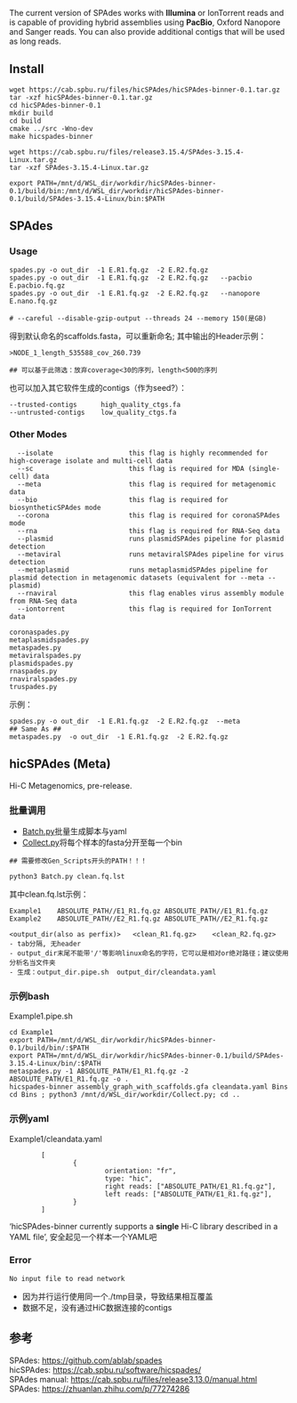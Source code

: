 

The current version of SPAdes works with **Illumina** or IonTorrent reads and is capable of providing hybrid assemblies using **PacBio**, Oxford Nanopore and Sanger reads. You can also provide additional contigs that will be used as long reads.

## Install
```
wget https://cab.spbu.ru/files/hicSPAdes/hicSPAdes-binner-0.1.tar.gz
tar -xzf hicSPAdes-binner-0.1.tar.gz
cd hicSPAdes-binner-0.1
mkdir build 
cd build 
cmake ../src -Wno-dev
make hicspades-binner

wget https://cab.spbu.ru/files/release3.15.4/SPAdes-3.15.4-Linux.tar.gz
tar -xzf SPAdes-3.15.4-Linux.tar.gz

export PATH=/mnt/d/WSL_dir/workdir/hicSPAdes-binner-0.1/build/bin:/mnt/d/WSL_dir/workdir/hicSPAdes-binner-0.1/build/SPAdes-3.15.4-Linux/bin:$PATH
```


## SPAdes
### Usage
```
spades.py -o out_dir  -1 E.R1.fq.gz  -2 E.R2.fq.gz    
spades.py -o out_dir  -1 E.R1.fq.gz  -2 E.R2.fq.gz   --pacbio   E.pacbio.fq.gz
spades.py -o out_dir  -1 E.R1.fq.gz  -2 E.R2.fq.gz   --nanopore E.nano.fq.gz

# --careful --disable-gzip-output --threads 24 --memory 150(是GB)   
```
得到默认命名的scaffolds.fasta，可以重新命名; 其中输出的Header示例：
```
>NODE_1_length_535588_cov_260.739

## 可以基于此筛选：放弃coverage<30的序列，length<500的序列
```
也可以加入其它软件生成的contigs（作为seed?）：
```
--trusted-contigs      high_quality_ctgs.fa
--untrusted-contigs    low_quality_ctgs.fa
```


### Other Modes
```
  --isolate                   this flag is highly recommended for high-coverage isolate and multi-cell data
  --sc                        this flag is required for MDA (single-cell) data
  --meta                      this flag is required for metagenomic data
  --bio                       this flag is required for biosyntheticSPAdes mode
  --corona                    this flag is required for coronaSPAdes mode
  --rna                       this flag is required for RNA-Seq data
  --plasmid                   runs plasmidSPAdes pipeline for plasmid detection
  --metaviral                 runs metaviralSPAdes pipeline for virus detection
  --metaplasmid               runs metaplasmidSPAdes pipeline for plasmid detection in metagenomic datasets (equivalent for --meta --plasmid)
  --rnaviral                  this flag enables virus assembly module from RNA-Seq data
  --iontorrent                this flag is required for IonTorrent data

coronaspades.py
metaplasmidspades.py
metaspades.py
metaviralspades.py
plasmidspades.py
rnaspades.py
rnaviralspades.py
truspades.py
```
示例：
```
spades.py -o out_dir  -1 E.R1.fq.gz  -2 E.R2.fq.gz  --meta  
## Same As ##
metaspades.py  -o out_dir  -1 E.R1.fq.gz  -2 E.R2.fq.gz
```

## hicSPAdes (Meta)
Hi-C Metagenomics, pre-release.  

### 批量调用
* [Batch.py](./SPAdes/Batch.py)批量生成脚本与yaml
* [Collect.py](./SPAdes/Collect.py)将每个样本的fasta分开至每一个bin  
```
## 需要修改Gen_Scripts开头的PATH！！！

python3 Batch.py clean.fq.lst
```

其中clean.fq.lst示例：
```
Example1    ABSOLUTE_PATH//E1_R1.fq.gz ABSOLUTE_PATH//E1_R1.fq.gz
Example2    ABSOLUTE_PATH//E2_R1.fq.gz ABSOLUTE_PATH//E2_R1.fq.gz
```
```
<output_dir(also as perfix)>   <clean_R1.fq.gz>    <clean_R2.fq.gz>
- tab分隔, 无header
- output_dir末尾不能带'/'等影响linux命名的字符，它可以是相对or绝对路径；建议使用分析名当文件夹
- 生成：output_dir.pipe.sh  output_dir/cleandata.yaml 
```

### 示例bash
Example1.pipe.sh
```
cd Example1
export PATH=/mnt/d/WSL_dir/workdir/hicSPAdes-binner-0.1/build/bin/:$PATH
export PATH=/mnt/d/WSL_dir/workdir/hicSPAdes-binner-0.1/build/SPAdes-3.15.4-Linux/bin/:$PATH
metaspades.py -1 ABSOLUTE_PATH/E1_R1.fq.gz -2 ABSOLUTE_PATH/E1_R1.fq.gz -o .
hicspades-binner assembly_graph_with_scaffolds.gfa cleandata.yaml Bins
cd Bins ; python3 /mnt/d/WSL_dir/workdir/Collect.py; cd ..
```

### 示例yaml
Example1/cleandata.yaml
```
        [
                {
                        orientation: "fr",
                        type: "hic",
                        right reads: ["ABSOLUTE_PATH/E1_R1.fq.gz"],
                        left reads: ["ABSOLUTE_PATH/E1_R1.fq.gz"],
                }
        ]
```
‘hicSPAdes-binner currently supports a **single** Hi-C library described in a YAML file’, 安全起见一个样本一个YAML吧

### Error
```
No input file to read network 
```
- 因为并行运行使用同一个./tmp目录，导致结果相互覆盖 
- 数据不足，没有通过HiC数据连接的contigs   




## 参考
SPAdes: https://github.com/ablab/spades  
hicSPAdes: https://cab.spbu.ru/software/hicspades/  
SPAdes manual: https://cab.spbu.ru/files/release3.13.0/manual.html
SPAdes: https://zhuanlan.zhihu.com/p/77274286